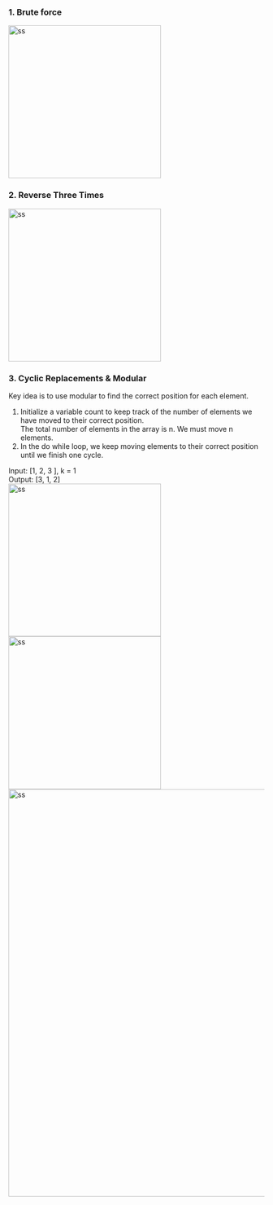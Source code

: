 ### 1. Brute force
<img src="https://i.gyazo.com/9e0b3bfcbd1c2f8683bf6517bd8f7a2c.jpg" title="ss" width="300"/>


### 2. Reverse Three Times
<img src="https://i.gyazo.com/e1a47c24e77458a1632cc403bf3c73c5.jpg" title="ss" width="300"/>

### 3. Cyclic Replacements & Modular
Key idea is to use modular to find the correct position for each element.
1. Initialize a variable count to keep track of the number of elements we have moved to their correct position.  
   The total number of elements in the array is n. We must move n elements.
2. In the do while loop, we keep moving elements to their correct position until we finish one cycle.

Input:  [1, 2, 3 ], k = 1  
Output: [3, 1, 2]   
<img src="https://i.gyazo.com/328f571db0de3d39beb2fd9bbbe1bd2d.png" title="ss" width="300"/>   
<img src="https://i.gyazo.com/09f092a626ee5016bcb74e290a8d9339.jpg" title="ss" width="300"/>   
<img src="https://i.gyazo.com/573d8295c606213e50897eb37ae7aa29.png" title="ss" width="800"/>  
